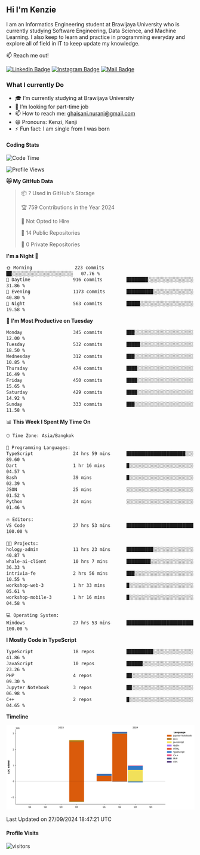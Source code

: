 ## Hi I'm Kenzie


I am an Informatics Engineering student at Brawijaya University who is currently studying Software Engineering, Data Science, and Machine Learning. I also keep to learn and practice in programming everyday and explore all of field in IT to keep update my knowledge.

:mailbox: Reach me out!

[![Linkedin Badge](https://img.shields.io/badge/-Kenzie_Taqiyassar-0e76a8?style=flat&labelColor=0e76a8&logo=linkedin&logoColor=white)](https://www.linkedin.com/in/kenzie-taqiyassar-37458b1aa/) 
[![Instagram Badge](https://img.shields.io/badge/-@__kenziehh_-e84393?style=flat&labelColor=e84393&logo=instagram&logoColor=white)](https://www.instagram.com/_kenziehh/) 
[![Mail Badge](https://img.shields.io/badge/-ghaisani.nurani-c0392b?style=flat&labelColor=c0392b&logo=gmail&logoColor=white)](mailto:ghaisani.nurani@gmail.com)

### What I currently Do

- 🎓 I’m currently studying at Brawijaya University
- 💼 I’m looking for part-time job
- 📫 How to reach me: ghaisani.nurani@gmail.com
- 😄 Pronouns: Kenzi, Kenji
- ⚡ Fun fact: I am single from I was born

#### Coding Stats
<!--START_SECTION:waka-->
![Code Time](http://img.shields.io/badge/Code%20Time-735%20hrs%2049%20mins-blue)

![Profile Views](http://img.shields.io/badge/Profile%20Views-0-blue)

**🐱 My GitHub Data** 

> 📦 ? Used in GitHub's Storage 
 > 
> 🏆 759 Contributions in the Year 2024
 > 
> 🚫 Not Opted to Hire
 > 
> 📜 14 Public Repositories 
 > 
> 🔑 0 Private Repositories 
 > 
**I'm a Night 🦉** 

```text
🌞 Morning                223 commits         ██░░░░░░░░░░░░░░░░░░░░░░░   07.76 % 
🌆 Daytime                916 commits         ████████░░░░░░░░░░░░░░░░░   31.86 % 
🌃 Evening                1173 commits        ██████████░░░░░░░░░░░░░░░   40.80 % 
🌙 Night                  563 commits         █████░░░░░░░░░░░░░░░░░░░░   19.58 % 
```
📅 **I'm Most Productive on Tuesday** 

```text
Monday                   345 commits         ███░░░░░░░░░░░░░░░░░░░░░░   12.00 % 
Tuesday                  532 commits         █████░░░░░░░░░░░░░░░░░░░░   18.50 % 
Wednesday                312 commits         ███░░░░░░░░░░░░░░░░░░░░░░   10.85 % 
Thursday                 474 commits         ████░░░░░░░░░░░░░░░░░░░░░   16.49 % 
Friday                   450 commits         ████░░░░░░░░░░░░░░░░░░░░░   15.65 % 
Saturday                 429 commits         ████░░░░░░░░░░░░░░░░░░░░░   14.92 % 
Sunday                   333 commits         ███░░░░░░░░░░░░░░░░░░░░░░   11.58 % 
```


📊 **This Week I Spent My Time On** 

```text
🕑︎ Time Zone: Asia/Bangkok

💬 Programming Languages: 
TypeScript               24 hrs 59 mins      ██████████████████████░░░   89.60 % 
Dart                     1 hr 16 mins        █░░░░░░░░░░░░░░░░░░░░░░░░   04.57 % 
Bash                     39 mins             █░░░░░░░░░░░░░░░░░░░░░░░░   02.39 % 
JSON                     25 mins             ░░░░░░░░░░░░░░░░░░░░░░░░░   01.52 % 
Python                   24 mins             ░░░░░░░░░░░░░░░░░░░░░░░░░   01.46 % 

🔥 Editors: 
VS Code                  27 hrs 53 mins      █████████████████████████   100.00 % 

🐱‍💻 Projects: 
hology-admin             11 hrs 23 mins      ██████████░░░░░░░░░░░░░░░   40.87 % 
whale-ai-client          10 hrs 7 mins       █████████░░░░░░░░░░░░░░░░   36.33 % 
intrivia-fe              2 hrs 56 mins       ███░░░░░░░░░░░░░░░░░░░░░░   10.55 % 
workshop-web-3           1 hr 33 mins        █░░░░░░░░░░░░░░░░░░░░░░░░   05.61 % 
workshop-mobile-3        1 hr 16 mins        █░░░░░░░░░░░░░░░░░░░░░░░░   04.58 % 

💻 Operating System: 
Windows                  27 hrs 53 mins      █████████████████████████   100.00 % 
```

**I Mostly Code in TypeScript** 

```text
TypeScript               18 repos            ██████████░░░░░░░░░░░░░░░   41.86 % 
JavaScript               10 repos            ██████░░░░░░░░░░░░░░░░░░░   23.26 % 
PHP                      4 repos             ██░░░░░░░░░░░░░░░░░░░░░░░   09.30 % 
Jupyter Notebook         3 repos             ██░░░░░░░░░░░░░░░░░░░░░░░   06.98 % 
C++                      2 repos             █░░░░░░░░░░░░░░░░░░░░░░░░   04.65 % 
```



**Timeline**

![Lines of Code chart](https://raw.githubusercontent.com/kenziehh/kenziehh/master/assets/bar_graph.png)


 Last Updated on 27/09/2024 18:47:21 UTC
<!--END_SECTION:waka-->


#### Profile Visits

![visitors](https://visitor-badge.glitch.me/badge?page_id=kenziehh.kenziehh)





